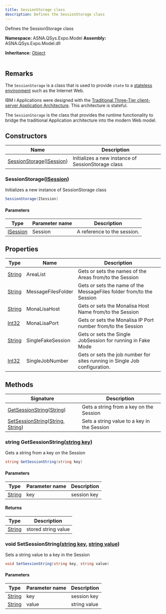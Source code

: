 ```yaml
---
title: SessionStorage class
description: Defines the SessionStorage class
---
```


Defines the SessionStorage class

**Namespace:** ASNA.QSys.Expo.Model
**Assembly:** ASNA.QSys.Expo.Model.dll

**Inheritance:** [Object](https://docs.microsoft.com/en-us/dotnet/api/system.object)
<br>
<br>

## Remarks

The `SessionStorage` is a class that is used to provide `state` to a [stateless environment](https://en.wikipedia.org/wiki/Stateless_protocol) such as the Internet Web.

IBM i Applications were designed with the [Traditional Three-Tier client-server Application Architecture](https://www.ibm.com/cloud/learn/three-tier-architecture). This architecture is stateful.

The `SessionStorage` is the class that provides the runtime functionality to bridge the traditional Application architecture into the modern Web model. 
## Constructors

| Name | Description |
| --- | --- |
| [SessionStorage](#sessionstorageisession)([ISession](https://docs.microsoft.com/en-us/dotnet/api/microsoft.aspnetcore.http.isession)) | Initializes a new instance of SessionStorage class

### SessionStorage([ISession](https://docs.microsoft.com/en-us/dotnet/api/microsoft.aspnetcore.http.isession))

Initializes a new instance of SessionStorage class

```cs
SessionStorage(ISession)
```

#### Parameters

| Type | Parameter name | Description
| --- | --- | ---
| [ISession](https://docs.microsoft.com/en-us/dotnet/api/microsoft.aspnetcore.http.isession) | Session | A reference to the session.

## Properties

| Type | Name | Description
| --- | --- | --- 
| [String](https://learn.microsoft.com/en-us/dotnet/api/system.string?view=net-8.0) | AreaList | Gets or sets the names of the Areas from/to the Session |
| [String](https://learn.microsoft.com/en-us/dotnet/api/system.string?view=net-8.0) | MessageFilesFolder | Gets or sets the name of the MessageFiles folder from/to the Session |
| [String](https://learn.microsoft.com/en-us/dotnet/api/system.string?view=net-8.0) | MonaLisaHost | Gets or sets the Monalisa Host Name from/to the Session |
| [Int32](https://learn.microsoft.com/en-us/dotnet/csharp/language-reference/builtin-types/integral-numeric-types) | MonaLisaPort | Gets or sets the Monalisa IP Port number from/to the Session |
| [String](https://learn.microsoft.com/en-us/dotnet/api/system.string?view=net-8.0) | SingleFakeSession | Gets or sets the Single JobSession for running in Fake Mode |
| [Int32](https://learn.microsoft.com/en-us/dotnet/csharp/language-reference/builtin-types/integral-numeric-types) | SingleJobNumber | Gets or sets the job number for sites running in Single Job configuration. |

## Methods

| Signature | Description |
| --- | --- |
| [GetSessionString](#string-getsessionstringstring-key)([String](https://docs.microsoft.com/en-us/dotnet/api/system.string)) | Gets a string from a key on the Session
| [SetSessionString](#void-setsessionstringstring-key-string-value)([String](https://docs.microsoft.com/en-us/dotnet/api/system.string), [String](https://docs.microsoft.com/en-us/dotnet/api/system.string)) | Sets a string value to a key in the Session

### string GetSessionString([string key](https://learn.microsoft.com/en-us/dotnet/api/system.string?view=net-8.0))

Gets a string from a key on the Session

```cs
string GetSessionString(string key)
```

#### Parameters

| Type | Parameter name | Description
| --- | --- | ---
| [String](https://docs.microsoft.com/en-us/dotnet/api/system.string) | key | session key

#### Returns

| Type | Description
| --- | ---
| [String](https://docs.microsoft.com/en-us/dotnet/api/system.string) | stored string value

### void SetSessionString([string key](https://learn.microsoft.com/en-us/dotnet/api/system.string?view=net-8.0), [string value](https://learn.microsoft.com/en-us/dotnet/api/system.string?view=net-8.0))

Sets a string value to a key in the Session

```cs
void SetSessionString(string key, string value)
```

#### Parameters

| Type | Parameter name | Description
| --- | --- | ---
| [String](https://docs.microsoft.com/en-us/dotnet/api/system.string) | key | session key
| [String](https://docs.microsoft.com/en-us/dotnet/api/system.string) | value | string value

